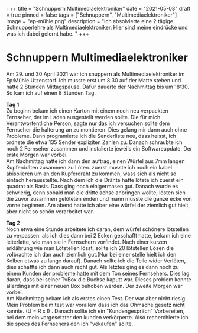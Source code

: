 +++
title = "Schnuppern Multimediaelektroniker"
date = "2021-05-03"
draft = true
pinned = false
tags = ["Schnuppern", "Multimediaelektroniker"]
image = "ep-mühle.png"
description = "Ich absolvierte eine 2 tägige Schnupperlehre als Multimediaelektroniker. Hier sind meine eindrücke und was ich dabei gelernt habe. "
+++
# Schnuppern Multimediaelektroniker

Am 29. und 30 April 2021 war ich snuppern als Multimediaelektroniker im Ep:Mühle Utzenstorf. Ich musste erst um 8:30 auf der Matte stehen und hatte 2 Stunden Mittagspause. Dafür dauerte der Nachmittag bis um 18:30. So kam ich auf einen 8 Stunden Tag.

**Tag 1**\
Zu beginn bekam ich einen Karton mit einem noch neu verpackten Fernseher, der im Laden ausgestellt werden sollte. Die für mich Verantwortentliche Person, sagte nur das ich versuchen sollte dem Fernseher die halterung an zu montieren. Dies gelang mir dann auch ohne Probleme. Dann programierte ich die Senderliste neu, dass heisst, ich ordnete die etwa 135 Sender expliziten Zahlen zu. Danach schraubte ich noch 2 Fernseher zusammen und instalierte jeweils ein Softwareupdate. Der erste Morgen war vorbei.  \
Am Nachmittag hatte ich dann den auftrag, einen Würfel aus 7mm langen Kupferdräten zusammen zu Löten. zuerst musste ich noch ein kabel abisolieren um an den Kupferdraht zu kommen, wass sich als nicht so einfach herausstellte. Nach dem ich die Drähte hatte lötete ich zuerst ein quadrat als Basis. Dass ging noch einigermasen gut. Danach wurde es schwierig, denn sobald man die dritte achse anbringen wollte, lösten sich die zuvor zusammen gelöteten enden und mann musste die ganze ecke von vorne beginnen. Am abend hatte ich aber eine würfel der ziemlich gut hielt, aber nicht so schön verarbeitet war.



**Tag 2**\
Noch etwa eine Stunde arbeitete ich daran, dem würfel schönere lötstellen zu verpassen. als ich dies dann bei 2 Ecken geschafft hatte, bekam ich eine leiterlatte, wie man sie in Fernsehern vorfindet. Nach einer kurzen erklährung wie man Lötstellen lösst, sollte ich 20 lötstellen Lösen die volbrachte ich dan auch ziemlich gut.(Nur bei einer stelle hielt ich den Kolben etwas zu lange darauf). Danach sollte ich die Teile wider Verlöten, dies schaffte ich dann auch recht gut. Als letztes ging es dann noch zu einem Kunden der probleme hatte mit dem Ton seines Fernsehers. Dies lag daran, dass bei seiner TvBox die Buchse kaputt war. Dieses problem konnte allerdings mit einer neuen Box behoben werden. Der zweite Morgen war vorbei.\
Am Nachmittag bekam ich als erstes einen Test. Der war aber nicht riesig. Mein Problem beim test war vorallem dass ich das Ohmsche gesetz nicht kannte. (U = R x I) . Danach sollte ich ein "Kundengespräch" Vorbereiten, bei dem mein vorgesetzter den kunden verkörperte. Also recherchierte ich die specs des Fernsehers den ich "vekaufen" sollte.
